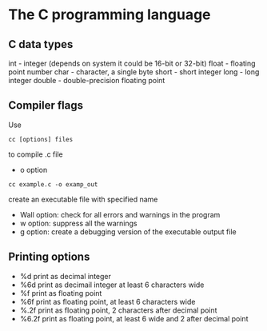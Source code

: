 # The C programming language

## C data types

int - integer (depends on system it could be 16-bit or 32-bit)
float - floating point number
char - character, a single byte
short - short integer
long - long integer
double - double-precision floating point

## Compiler flags

Use 
```console
cc [options] files
```
to compile .c file

- o option
```console
cc example.c -o examp_out
```
create an executable file with specified name

- Wall option: check for all errors and warnings in the program
- w option: suppress all the warnings
- g option: create a debugging version of the executable output file

## Printing options

- %d print as decimal integer
- %6d print as decimail integer at least 6 characters wide
- %f print as floating point
- %6f print as floating point, at least 6 characters wide
- %.2f print as floating point, 2 characters after decimal point
- %6.2f print as floating point, at least 6 wide and 2 after decimal point
